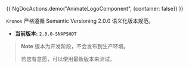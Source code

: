 {{ NgDocActions.demo("AnimateLogoComponent", {container: false}) }}

`Kronos` 严格遵循 Semantic Versioning 2.0.0 语义化版本规范。

- **当前版本:** `2.0.0-SNAPSHOT`

> **Note**
> 版本为开发阶段，不会发布到生产环境。
>
> 若您有意愿，可以使用最新版本来测试。
